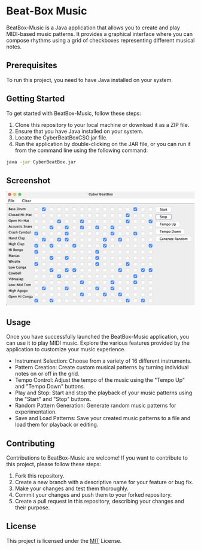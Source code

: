 # Beat-Box Music

BeatBox-Music is a Java application that allows you to create and play MIDI-based music patterns. It provides a graphical interface where you can compose rhythms using a grid of checkboxes representing different musical notes.

## Prerequisites
To run this project, you need to have Java installed on your system.

## Getting Started
To get started with BeatBox-Music, follow these steps:

1. Clone this repository to your local machine or download it as a ZIP file.
2. Ensure that you have Java installed on your system.
3. Locate the CyberBeatBoxCSO.jar file.
4. Run the application by double-clicking on the JAR file, or you can run it from the command line using the following command:

```bash
java -jar CyberBeatBox.jar
```

## Screenshot
![Screenshot](Screenshot.png)


## Usage
 Once you have successfully launched the BeatBox-Music application, you can use it to play MIDI music. Explore the various features provided by the application to customize your music experience.

- Instrument Selection: Choose from a variety of 16 different instruments.
- Pattern Creation: Create custom musical patterns by turning individual notes on or off in the grid.
- Tempo Control: Adjust the tempo of the music using the "Tempo Up" and "Tempo Down" buttons.
- Play and Stop: Start and stop the playback of your music patterns using the "Start" and "Stop" buttons.
- Random Pattern Generation: Generate random music patterns for experimentation.
- Save and Load Patterns: Save your created music patterns to a file and load them for playback or editing.

## Contributing
Contributions to BeatBox-Music are welcome! If you want to contribute to this project, please follow these steps:

1. Fork this repository.
2. Create a new branch with a descriptive name for your feature or bug fix.
3. Make your changes and test them thoroughly.
4. Commit your changes and push them to your forked repository.
5. Create a pull request in this repository, describing your changes and their purpose.

## License
This project is licensed under the [MIT](https://choosealicense.com/licenses/mit/) License.
